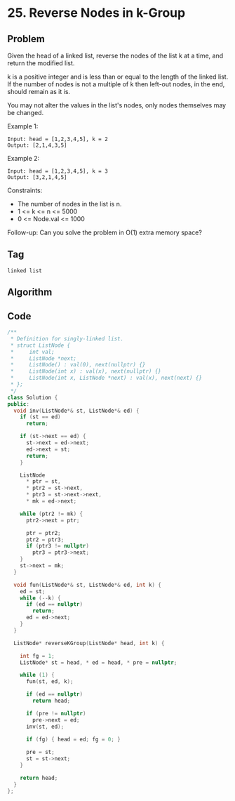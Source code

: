 # 25. Reverse Nodes in k-Group
## Problem
Given the head of a linked list, reverse the nodes of the list k at a time, and return the modified list.

k is a positive integer and is less than or equal to the length of the linked list. If the number of nodes is not a multiple of k then left-out nodes, in the end, should remain as it is.

You may not alter the values in the list's nodes, only nodes themselves may be changed.

Example 1:
```
Input: head = [1,2,3,4,5], k = 2
Output: [2,1,4,3,5]
```

Example 2:
```
Input: head = [1,2,3,4,5], k = 3
Output: [3,2,1,4,5]
```

Constraints:
- The number of nodes in the list is n.
- 1 <= k <= n <= 5000
- 0 <= Node.val <= 1000
 
Follow-up: Can you solve the problem in O(1) extra memory space?

## Tag  
```linked list```

## Algorithm


## Code
```cpp
/**
 * Definition for singly-linked list.
 * struct ListNode {
 *     int val;
 *     ListNode *next;
 *     ListNode() : val(0), next(nullptr) {}
 *     ListNode(int x) : val(x), next(nullptr) {}
 *     ListNode(int x, ListNode *next) : val(x), next(next) {}
 * };
 */
class Solution {
public:
  void inv(ListNode*& st, ListNode*& ed) {
    if (st == ed)
      return;

    if (st->next == ed) {
      st->next = ed->next;
      ed->next = st;
      return;
    }

    ListNode
      * ptr = st,
      * ptr2 = st->next,
      * ptr3 = st->next->next,
      * mk = ed->next;

    while (ptr2 != mk) {
      ptr2->next = ptr;

      ptr = ptr2;
      ptr2 = ptr3;
      if (ptr3 != nullptr)
        ptr3 = ptr3->next;
    }
    st->next = mk;
  }

  void fun(ListNode*& st, ListNode*& ed, int k) {
    ed = st;
    while (--k) {
      if (ed == nullptr)
        return;
      ed = ed->next;
    }
  }

  ListNode* reverseKGroup(ListNode* head, int k) {

    int fg = 1;
    ListNode* st = head, * ed = head, * pre = nullptr;

    while (1) {
      fun(st, ed, k);

      if (ed == nullptr)
        return head;

      if (pre != nullptr)
        pre->next = ed;
      inv(st, ed);

      if (fg) { head = ed; fg = 0; }
      
      pre = st;
      st = st->next;
    }

    return head;
  }
};
```